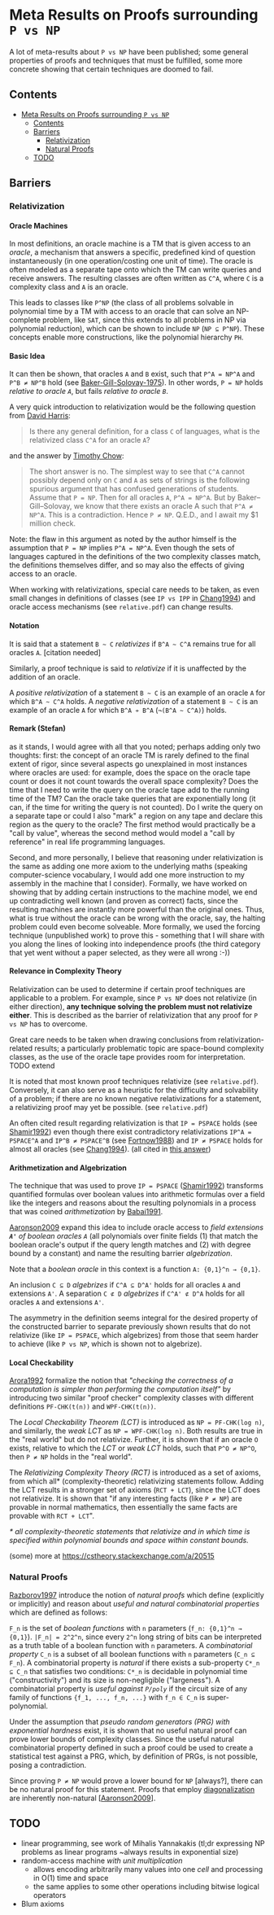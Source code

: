 # Meta Results on Proofs surrounding `P vs NP`

A lot of meta-results about `P vs NP` have been published;
some general properties of proofs and techniques that must be fulfilled,
some more concrete showing that certain techniques are doomed to fail.

## Contents

- [Meta Results on Proofs surrounding `P vs NP`](#meta-results-on-proofs-surrounding-p-vs-np)
  - [Contents](#contents)
  - [Barriers](#barriers)
    - [Relativization](#relativization)
    - [Natural Proofs](#natural-proofs)
  - [TODO](#todo)

## Barriers

### Relativization

#### Oracle Machines

In most definitions, an oracle machine is a TM that is given access
to an _oracle_, a mechanism that answers a specific, predefined
kind of question instantaneously (in one operation/costing one unit of time).
The oracle is often modeled as a separate tape onto which the TM
can write queries and receive answers.
The resulting classes are often written as `C^A`,
where `C` is a complexity class and `A` is an oracle.

This leads to classes like `P^NP` (the class of all problems solvable in
polynomial time by a TM with access to an oracle that can solve an NP-complete
problem, like `SAT`, since this extends to all problems in NP via polynomial
reduction), which can be shown to include `NP` (`NP ⊆ P^NP`).
These concepts enable more constructions, like the polynomial hierarchy `PH`.

#### Basic Idea

It can then be shown, that oracles `A` and `B` exist, such that
`P^A = NP^A` and `P^B ≠ NP^B` hold
(see [Baker-Gill-Solovay-1975](doi.org/10.1137/0204037)).
In other words, `P = NP` holds _relative to oracle `A`_,
but fails _relative to oracle `B`_.

A very quick introduction to relativization would be the following question
from [David Harris](https://mathoverflow.net/questions/75890/definition-of-relativization-of-complexity-class):

> Is there any general definition, for a class `C` of languages,
> what is the relativized class `C^A` for an oracle `A`?

and the answer by [Timothy Chow](https://mathoverflow.net/a/76021):

> The short answer is no.
> The simplest way to see that `C^A` cannot possibly depend only on `C` and `A`
> as sets of strings is the following spurious argument that has confused
> generations of students.
> Assume that `P = NP`. Then for all oracles `A`, `P^A = NP^A`.
> But by Baker–Gill–Solovay, we know that there exists an oracle A
> such that `P^A ≠ NP^A`. This is a contradiction. Hence `P ≠ NP`. Q.E.D.,
> and I await my $1 million check.

Note: the flaw in this argument as noted by the author himself
is the assumption that `P = NP` implies `P^A = NP^A`.
Even though the sets of languages captured in the definitions
of the two complexity classes match, the definitions themselves differ,
and so may also the effects of giving access to an oracle.

When working with relativizations, special care needs to be taken,
as even small changes in definitions of classes
(see `IP vs IPP` in [Chang1994](<https://doi.org/10.1016/S0022-0000(05)80084-4>))
and oracle access mechanisms (see `relative.pdf`) can change results.

#### Notation

It is said that a statement `B ~ C` _relativizes_
if `B^A ~ C^A` remains true for all oracles `A`. \[citation needed]

Similarly, a proof technique is said to _relativize_
if it is unaffected by the addition of an oracle.

A _positive relativization_ of a statement `B ~ C`
is an example of an oracle `A` for which `B^A ~ C^A` holds.
A _negative relativization_ of a statement `B ~ C`
is an example of an oracle `A` for which `B^A ≁ B^A` (`¬(B^A ~ C^A)`) holds.

#### Remark (Stefan)

as it stands, I would agree with all that you noted; perhaps adding only two thoughts:
first: the concept of an oracle TM is rarely defined to the final extent of rigor, since several aspects go unexplained in most
instances where oracles are used: for example, does the space on the oracle tape count or does it not count towards the overall space
complexity? Does the time that I need to write the query on the oracle tape add to the running time of the TM? Can the oracle take
queries that are exponentially long (it can, if the time for writing the query is not counted). Do I write the query on a separate tape
or could I also "mark" a region on any tape and declare this region as the query to the oracle? The first method would practically be a
"call by value", whereas the second method would model a "call by reference" in real life programming languages.

Second, and more personally, I believe that reasoning under relativization is the same as adding one more axiom to the underlying
maths (speaking computer-science vocabulary, I would add one more instruction to my assembly in the machine that I consider).
Formally, we have worked on showing that by adding certain instructions to the machine model, we end up contradicting
well known (and proven as correct) facts, since the resulting machines are instantly more powerful than the original ones. Thus,
what is true without the oracle can be wrong with the oracle, say, the halting problem could even become solveable.
More formally, we used the forcing technique (unpublished work) to prove this - something that I will share with you along the lines
of looking into independence proofs (the third category that yet went without a paper selected, as they were all wrong :-))

#### Relevance in Complexity Theory

Relativization can be used to determine if certain proof techniques
are applicable to a problem.
For example, since `P vs NP` does not relativize (in either direction),
**any technique solving the problem must not relativize either**.
This is described as the barrier of relativization
that any proof for `P vs NP` has to overcome.

Great care needs to be taken when drawing conclusions from
relativization-related results; a particularly problematic topic are
space-bound complexity classes, as the use of the oracle tape provides
room for interpretation. TODO extend

It is noted that most known proof techniques relativize (see `relative.pdf`).
Conversely, it can also serve as a heuristic
for the difficulty and solvability of a problem;
if there are no known negative relativizations for a statement,
a relativizing proof may yet be possible. (see `relative.pdf`)

An often cited result regarding relativization is that `IP = PSPACE` holds
(see [Shamir1992](https://doi.org/10.1145/146585.146609))
even though there exist contradictory relativizations
`IP^A = PSPACE^A` and `IP^B ≠ PSPACE^B`
(see [Fortnow1988](<https://doi.org/10.1016/0020-0190(88)90199-8>))
and `IP ≠ PSPACE` holds for almost all oracles
(see [Chang1994](<https://doi.org/10.1016/S0022-0000(05)80084-4>)).
(all cited in [this answer](https://cs.stackexchange.com/a/41562))

#### Arithmetization and Algebrization

The technique that was used to prove `IP = PSPACE`
([Shamir1992](https://doi.org/10.1145/146585.146609))
transforms quantified formulas over boolean values into arithmetic formulas
over a field like the integers and reasons about the resulting polynomials
in a process that was coined _arithmetization_
by [Babai1991](https://doi.org/10.1007/BF01200057).

[Aaronson2009](https://doi.org/10.1145/1490270.1490272) expand this idea
to include oracle access to _field extensions **`A'`** of boolean oracles `A`_
(all polynomials over finite fields
(1) that match the boolean oracle's output if the query length matches and
(2) with degree bound by a constant)
and name the resulting barrier _algebrization_.

Note that a _boolean oracle_ in this context is a function `A: {0,1}^n → {0,1}`.

An inclusion `C ⊆ D` _algebrizes_ if `C^A ⊆ D^A'`
holds for all oracles `A` and extensions `A'`.
A separation `C ⊄ D` _algebrizes_ if `C^A' ⊄ D^A`
holds for all oracles `A` and extensions `A'`.

The asymmetry in the definition seems integral for the desired property
of the constructed barrier to separate previously shown results
that do not relativize (like `IP = PSPACE`, which algebrizes)
from those that seem harder to achieve
(like `P vs NP`, which is shown not to algebrize).

#### Local Checkability

[Arora1992](https://www.researchgate.net/publication/267777944_Relativizing_versus_Nonrelativizing_Techniques_The_Role_of_Local_Checkability)
formalize the notion that _"checking the correctness of a computation
is simpler than performing the computation itself"_ by introducing
two similar "proof checker" complexity classes with different definitions
`PF-CHK(t(n))` and `WPF-CHK(t(n))`.

The _Local Checkability Theorem (LCT)_ is introduced as `NP = PF-CHK(log n)`,
and similarly, the _weak LCT_ as `NP = WPF-CHK(log n)`.
Both results are true in the "real world" but do not relativize.
Further, it is shown that if an oracle `O` exists,
relative to which the _LCT_ or _weak LCT_ holds, such that `P^O ≠ NP^O`,
then `P ≠ NP` holds in the "real world".

The _Relativizing Complexity Theory (RCT)_ is introduced as a set of axioms,
from which all\* (complexity-theoretic) relativizing statements follow.
Adding the LCT results in a stronger set of axioms (`RCT + LCT`),
since the LCT does not relativize.
It is shown that "if any interesting facts (like `P ≠ NP`) are provable
in normal mathematics, then essentially the same facts are provable
with `RCT + LCT`".

_\* all complexity-theoretic statements that relativize and in which time is specified
within polynomial bounds and space within constant bounds._

(some) more at <https://cstheory.stackexchange.com/a/20515>

### Natural Proofs

[Razborov1997](https://doi.org/10.1006/jcss.1997.1494) introduce the notion
of _natural proofs_ which define (explicitly or implicitly)
and reason about _useful and natural combinatorial properties_
which are defined as follows:

`F_n` is the set of _boolean functions_ with `n` parameters (`f_n: {0,1}^n → {0,1}`).
`|F_n| = 2^2^n`, since every `2^n` long string of bits can be interpreted as a truth table of a boolean function with `n` parameters.
A _combinatorial property_ `C_n` is a subset of all boolean functions
with `n` parameters (`C_n ⊆ F_n`).
A combinatorial property is _natural_ if there exists a sub-property `C*_n ⊆ C_n` that satisfies two conditions:
`C*_n` is decidable in polynomial time ("constructivity")
and its size is non-negligible (<!--`|C*_n| / |F_n| ≥ 1 / 2^O(n)` or `|C*_n| ≥ 2^(2^n - O(n))`, -->"largeness").
A combinatorial property is _useful against `P/poly`_ if the circuit size
of any family of functions `{f_1, ..., f_n, ...}` with `f_n ∈ C_n`
is super-polynomial.

Under the assumption that _pseudo random generators (PRG)
with exponential hardness_ exist, it is shown that no useful natural proof
can prove lower bounds of complexity classes.
Since the useful natural combinatorial property defined in such a proof
could be used to create a statistical test against a PRG, which,
by definition of PRGs, is not possible, posing a contradiction.

Since proving `P ≠ NP` would prove a lower bound for `NP` \[always?],
there can be no natural proof for this statement.
Proofs that employ [diagonalization](https://complexityzoo.net/Complexity_Dojo/Diagonalization) are inherently non-natural
\[[Aaronson2009](https://doi.org/10.1145/1490270.1490272)].

## TODO

- linear programming, see work of Mihalis Yannakakis (tl;dr expressing NP problems as linear programs ~always results in exponential size)
- random-access machine _with unit multiplication_
  - allows encoding arbitrarily many values into one _cell_
    and processing in O(1) time and space
  - the same applies to some other operations including bitwise logical operators
- Blum axioms
